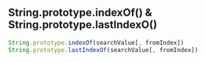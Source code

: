 
## String.prototype.indexOf() & String.prototype.lastIndexO()
```js
String.prototype.indexOf(searchValue[, fromIndex])
String.prototype.lastIndexOf(searchValue[, fromIndex])
```